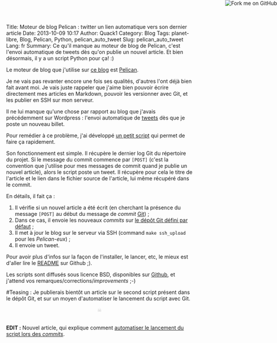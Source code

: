 Title: Moteur de blog Pelican : twitter un lien automatique vers son dernier article
Date: 2013-10-09 10:17
Author: Quack1
Category: Blog
Tags: planet-libre, Blog, Pelican, Python, pelican_auto_tweet
Slug: pelican_auto_tweet
Lang: fr
Summary: Ce qu'il manque au moteur de blog de Pelican, c'est l'envoi automatique de tweets dès qu'on publie un nouvel article. Et bien désormais, il y a un script Python pour ça! :)

<a href="https://github.com/quack1/pelican_auto_tweet"><img style="position: absolute; top: 0; right: 0; border: 0;" src="https://s3.amazonaws.com/github/ribbons/forkme_right_darkblue_121621.png" alt="Fork me on GitHub"></a>

Le moteur de blog que j'utilise sur [ce blog]({filename}/blog_v3.md) est [Pelican](http://getpelican.com).

Je ne vais pas revanter encore une fois ses qualités, d'autres l'ont déjà bien fait avant moi. Je vais juste rappeler que j'aime bien pouvoir écrire directement mes articles en Markdown, pouvoir les versionner avec Git, et les publier en SSH sur mon serveur.

Il ne lui manque qu'une chose par rapport au blog que j'avais précédemment sur Wordpress : l'envoi automatique de [tweets](https://twitter.com/_Quack1) dès que je poste un nouveau billet.

Pour remédier à ce problème, j'ai développé [un petit script](https://github.com/quack1/pelican_auto_tweet) qui permet de faire ça rapidement.

Son fonctionnement est simple. Il récupère le dernier log Git du répertoire du projet. Si le message du commit commence par `[POST]` (c'est la convention que j'utilise pour mes messages de commit quand je publie un nouvel article), alors le script poste un tweet. Il récupère pour cela le titre de l'article et le lien dans le fichier source de l'article, lui même récupéré dans le commit.

En détails, il fait ça : 

1. Il vérifie si un nouvel article a été écrit (en cherchant la présence du message `[POST]` au début du message de _commit_ [Git](http://blog.quack1.me/tag/git.html "Blog Quack1 - Tag « Git »")) ;
2. Dans ce cas, il envoie les nouveaux _commits_ sur [le dépôt Git défini par défaut]({filename}/git_push_multiple_remote.md "Git : Pusher ses modifications sur plusieurs dépôts en une seule commande") ;
3. Il met à jour le blog sur le serveur via SSH (command `make ssh_upload` pour les _Pelican-eux_) ;
4. Il envoie un tweet.

Pour avoir plus d'infos sur la façon de l'installer, le lancer, etc, le mieux est d'aller lire le [README](https://github.com/quack1/pelican_auto_tweet) sur Github ;).

Les scripts sont diffusés sous licence BSD, disponibles sur [Github](https://github.com/quack1/pelican_auto_tweet), et j'attend vos remarques/corrections/_improvements_ ;-)

\#Teasing : Je publierais bientôt un article sur le second script présent dans le dépôt Git, et sur un moyen d'automatiser le lancement du script avec Git.

<div align="center" style="color:#ccc;">☠</div> &nbsp;

**EDIT :** Nouvel article, qui explique comment [automatiser le lancement du script lors des _commits_]({filename}/git_hooks_pelican.md "Publier automatiquement ses nouveaux articles sur le moteur de blog Pelican avec Git").